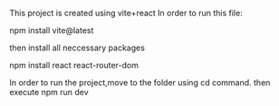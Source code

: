 This project is created using vite+react
In order to run this file:


  npm install vite@latest

  
then install all neccessary packages

  npm install react react-router-dom

In order to run the project,move to the folder using cd command.
then execute
    npm run dev
